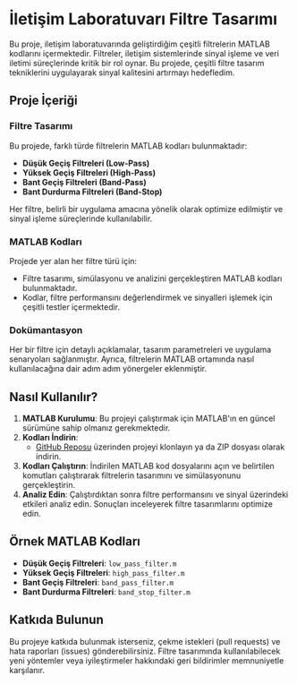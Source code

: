 # İletişim Laboratuvarı Filtre Tasarımı

Bu proje, iletişim laboratuvarında geliştirdiğim çeşitli filtrelerin MATLAB kodlarını içermektedir. Filtreler, iletişim sistemlerinde sinyal işleme ve veri iletimi süreçlerinde kritik bir rol oynar. Bu projede, çeşitli filtre tasarım tekniklerini uygulayarak sinyal kalitesini artırmayı hedefledim.

## Proje İçeriği

### Filtre Tasarımı
Bu projede, farklı türde filtrelerin MATLAB kodları bulunmaktadır:

- **Düşük Geçiş Filtreleri (Low-Pass)**
- **Yüksek Geçiş Filtreleri (High-Pass)**
- **Bant Geçiş Filtreleri (Band-Pass)**
- **Bant Durdurma Filtreleri (Band-Stop)**

Her filtre, belirli bir uygulama amacına yönelik olarak optimize edilmiştir ve sinyal işleme süreçlerinde kullanılabilir.

### MATLAB Kodları
Projede yer alan her filtre türü için:

- Filtre tasarımı, simülasyonu ve analizini gerçekleştiren MATLAB kodları bulunmaktadır.
- Kodlar, filtre performansını değerlendirmek ve sinyalleri işlemek için çeşitli testler içermektedir.

### Dokümantasyon
Her bir filtre için detaylı açıklamalar, tasarım parametreleri ve uygulama senaryoları sağlanmıştır. Ayrıca, filtrelerin MATLAB ortamında nasıl kullanılacağına dair adım adım yönergeler eklenmiştir.

## Nasıl Kullanılır?

1. **MATLAB Kurulumu**: Bu projeyi çalıştırmak için MATLAB'ın en güncel sürümüne sahip olmanız gerekmektedir.
2. **Kodları İndirin**: 
   - [GitHub Reposu](#) üzerinden projeyi klonlayın ya da ZIP dosyası olarak indirin.
3. **Kodları Çalıştırın**: İndirilen MATLAB kod dosyalarını açın ve belirtilen komutları çalıştırarak filtrelerin tasarımını ve simülasyonunu gerçekleştirin.
4. **Analiz Edin**: Çalıştırdıktan sonra filtre performansını ve sinyal üzerindeki etkileri analiz edin. Sonuçları inceleyerek filtre tasarımlarını optimize edin.

## Örnek MATLAB Kodları

- **Düşük Geçiş Filtreleri**: `low_pass_filter.m`
- **Yüksek Geçiş Filtreleri**: `high_pass_filter.m`
- **Bant Geçiş Filtreleri**: `band_pass_filter.m`
- **Bant Durdurma Filtreleri**: `band_stop_filter.m`

## Katkıda Bulunun

Bu projeye katkıda bulunmak isterseniz, çekme istekleri (pull requests) ve hata raporları (issues) gönderebilirsiniz. Filtre tasarımında kullanılabilecek yeni yöntemler veya iyileştirmeler hakkındaki geri bildirimler memnuniyetle karşılanır.
